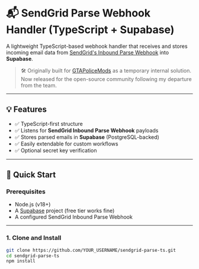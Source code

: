 # 📬 SendGrid Parse Webhook Handler (TypeScript + Supabase)

A lightweight TypeScript-based webhook handler that receives and stores incoming email data from [SendGrid's Inbound Parse Webhook](https://docs.sendgrid.com/for-developers/parsing-email/setting-up-the-inbound-parse-webhook) into **Supabase**.

> 🛠 Originally built for [GTAPoliceMods](https://gtapolicemods.com) as a temporary internal solution. Now released for the open-source community following my departure from the team.

---

## 💡 Features

- ✅ TypeScript-first structure
- ✅ Listens for **SendGrid Inbound Parse Webhook** payloads
- ✅ Stores parsed emails in **Supabase** (PostgreSQL-backed)
- ✅ Easily extendable for custom workflows
- ✅ Optional secret key verification

---

## 🚀 Quick Start

### Prerequisites

- Node.js (v18+)
- A [Supabase](https://supabase.com) project (free tier works fine)
- A configured SendGrid Inbound Parse Webhook

---

### 1. Clone and Install

```bash
git clone https://github.com/YOUR_USERNAME/sendgrid-parse-ts.git
cd sendgrid-parse-ts
npm install

